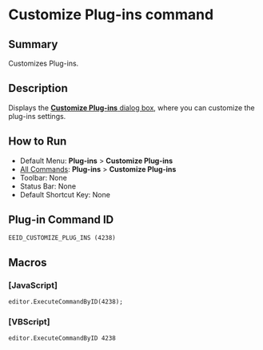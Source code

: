 # Customize Plug-ins command

## Summary

Customizes Plug-ins.

## Description

Displays the [**Customize Plug-ins** dialog box](../../dlg/plugins/index), where you can customize the plug-ins settings.

## How to Run

- Default Menu: **Plug-ins** \> **Customize Plug-ins**
- [All Commands](all_commands): **Plug-ins** \> **Customize Plug-ins**
- Toolbar: None
- Status Bar: None
- Default Shortcut Key: None

## Plug-in Command ID

```
EEID_CUSTOMIZE_PLUG_INS (4238)```

## Macros

### \[JavaScript\]

```
editor.ExecuteCommandByID(4238);
```

### \[VBScript\]

```
editor.ExecuteCommandByID 4238
```
